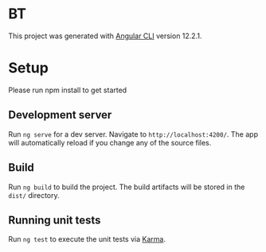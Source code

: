 # BT

This project was generated with [Angular CLI](https://github.com/angular/angular-cli) version 12.2.1.

# Setup

Please run npm install to get started

## Development server

Run `ng serve` for a dev server. Navigate to `http://localhost:4200/`. The app will automatically reload if you change any of the source files.


## Build

Run `ng build` to build the project. The build artifacts will be stored in the `dist/` directory.

## Running unit tests

Run `ng test` to execute the unit tests via [Karma](https://karma-runner.github.io).

